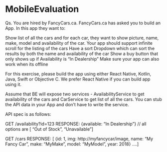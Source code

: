 # MobileEvaluation
Qs. You are hired by FancyCars.ca. FancyCars.ca has asked you to build an App. In this app they want to:

Show list of all the cars and for each car, they want to show picture, name, make, model and availability of the car. 
Your app should support infinite scroll for the listing of the cars
Have a sort Dropdown which can sort the results by both the name and availability of the car
Show a buy button that only shows up if Availability is “In Dealership”
Make sure your app can also work when its offline

For this exercise, please build the app using either React Native, Kotlin, Java, Swift or Objective C. We prefer React Native if you can build app using it.

Assume that BE will expose two services - AvailabilityService to get availability of the cars and CarService to get list of all the cars. You can stub the API data in your App and don’t have to write the service.

API spec is as follows: 

GET /availability?id=123 
RESPONSE: {available: “In Dealership”}  // all  options are [ “Out of Stock”, “Unavailable”]

GET /cars
RESPONSE:  [ {id: 1, img: http://myfancycar/image, name: “My Fancy Car”, make: “MyMake”, model: “MyModel”, year: 2018} ….]
